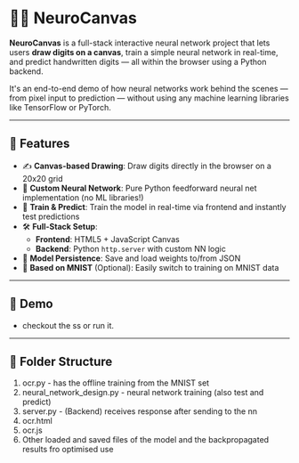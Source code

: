 # 🧠✨ NeuroCanvas

**NeuroCanvas** is a full-stack interactive neural network project that lets users **draw digits on a canvas**, train a simple neural network in real-time, and predict handwritten digits — all within the browser using a Python backend.

It's an end-to-end demo of how neural networks work behind the scenes — from pixel input to prediction — without using any machine learning libraries like TensorFlow or PyTorch.

---

## 🎯 Features

- ✍️ **Canvas-based Drawing**: Draw digits directly in the browser on a 20x20 grid
- 🧠 **Custom Neural Network**: Pure Python feedforward neural net implementation (no ML libraries!)
- 🔁 **Train & Predict**: Train the model in real-time via frontend and instantly test predictions
- 🛠 **Full-Stack Setup**:
  - **Frontend**: HTML5 + JavaScript Canvas
  - **Backend**: Python `http.server` with custom NN logic
- 💾 **Model Persistence**: Save and load weights to/from JSON
- 🧪 **Based on MNIST** (Optional): Easily switch to training on MNIST data

---

## 🚀 Demo

- checkout the ss or run it. 

---

## 📁 Folder Structure

1. ocr.py - has the offline training from the MNIST set
2. neural_network_design.py - neural network training (also test and predict)
3. server.py - (Backend) receives response after sending to the nn
4. ocr.html
5. ocr.js
6. Other loaded and saved files of the model and the backpropagated results fro optimised use

